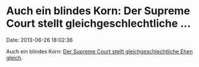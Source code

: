 Auch ein blindes Korn: Der Supreme Court stellt gleichgeschlechtliche \...
==========================================================================

Date: 2013-06-26 18:02:36

Auch ein blindes Korn: [Der Supreme Court stellt gleichgeschlechtliche
Ehen gleich](http://ml.spiegel.de/article.do?id=908007).
